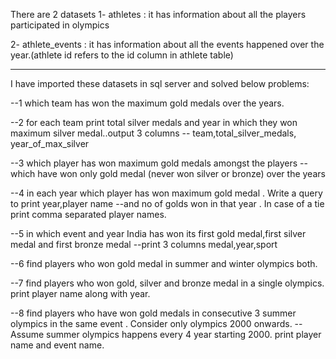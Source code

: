 There are 2 datasets 
1- athletes : it has information about all the players participated in olympics

2- athlete_events : it has information about all the events happened over the year.(athlete id refers to the id column in athlete table)

----------------------------------------------------------------------------------------------------------------------------------------------------------

  I have imported these datasets in sql server and solved below problems:

--1 which team has won the maximum gold medals over the years.

--2 for each team print total silver medals and year in which they won maximum silver medal..output 3 columns -- team,total_silver_medals, year_of_max_silver

--3 which player has won maximum gold medals amongst the players --which have won only gold medal (never won silver or bronze) over the years

--4 in each year which player has won maximum gold medal . Write a query to print year,player name --and no of golds won in that year . In case of a tie print comma separated player names.

--5 in which event and year India has won its first gold medal,first silver medal and first bronze medal --print 3 columns medal,year,sport

--6 find players who won gold medal in summer and winter olympics both.

--7 find players who won gold, silver and bronze medal in a single olympics. print player name along with year.

--8 find players who have won gold medals in consecutive 3 summer olympics in the same event . Consider only olympics 2000 onwards. --Assume summer olympics happens every 4 year starting 2000. print player name and event name.
